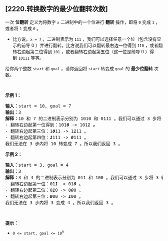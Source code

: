 ## [2220.转换数字的最少位翻转次数]
<p>一次 <strong>位翻转</strong>&nbsp;定义为将数字&nbsp;<code>x</code>&nbsp;二进制中的一个位进行 <strong>翻转</strong>&nbsp;操作，即将&nbsp;<code>0</code>&nbsp;变成&nbsp;<code>1</code>&nbsp;，或者将&nbsp;<code>1</code>&nbsp;变成&nbsp;<code>0</code>&nbsp;。</p>

<ul>
	<li>比方说，<code>x = 7</code>&nbsp;，二进制表示为&nbsp;<code>111</code>&nbsp;，我们可以选择任意一个位（包含没有显示的前导 0 ）并进行翻转。比方说我们可以翻转最右边一位得到&nbsp;<code>110</code>&nbsp;，或者翻转右边起第二位得到&nbsp;<code>101</code>&nbsp;，或者翻转右边起第五位（这一位是前导 0 ）得到&nbsp;<code>10111</code>&nbsp;等等。</li>
</ul>

<p>给你两个整数&nbsp;<code>start</code> 和&nbsp;<code>goal</code>&nbsp;，请你返回将&nbsp;<code>start</code>&nbsp;转变成&nbsp;<code>goal</code>&nbsp;的&nbsp;<strong>最少位翻转</strong>&nbsp;次数。</p>

<p>&nbsp;</p>

<p><strong>示例 1：</strong></p>

<pre>
<b>输入：</b>start = 10, goal = 7
<b>输出：</b>3
<b>解释：</b>10 和 7 的二进制表示分别为 1010 和 0111 。我们可以通过 3 步将 10 转变成 7 ：
- 翻转右边起第一位得到：101<strong><em>0</em></strong> -&gt; 101<strong><em>1 。</em></strong>
- 翻转右边起第三位：1<strong><em>0</em></strong>11 -&gt; 1<strong><em>1</em></strong>11 。
- 翻转右边起第四位：<strong><em>1</em></strong>111 -&gt; <strong><em>0</em></strong>111 。
我们无法在 3 步内将 10 转变成 7 。所以我们返回 3 。</pre>

<p><strong>示例 2：</strong></p>

<pre>
<b>输入：</b>start = 3, goal = 4
<b>输出：</b>3
<b>解释：</b>3 和 4 的二进制表示分别为 011 和 100 。我们可以通过 3 步将 3 转变成 4 ：
- 翻转右边起第一位：01<strong><em>1</em></strong> -&gt; 01<em><strong>0 </strong></em>。
- 翻转右边起第二位：0<strong><em>1</em></strong>0 -&gt; 0<strong><em>0</em></strong>0 。
- 翻转右边起第三位：<strong><em>0</em></strong>00 -&gt; <strong><em>1</em></strong>00 。
我们无法在 3 步内将 3 变成 4 。所以我们返回 3 。
</pre>

<p>&nbsp;</p>

<p><strong>提示：</strong></p>

<ul>
	<li><code>0 &lt;= start, goal &lt;= 10<sup>9</sup></code></li>
</ul>
